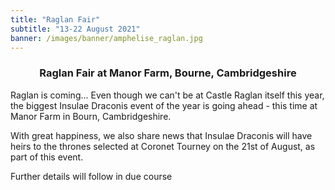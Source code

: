 ```yaml
---
title: "Raglan Fair"
subtitle: "13-22 August 2021"
banner: /images/banner/amphelise_raglan.jpg
---
```

<h3 style="text-align:center;">
Raglan Fair at Manor Farm, Bourne, Cambridgeshire</h3> 

<p>Raglan is coming... 
Even though we can't be at Castle Raglan itself this year, the biggest Insulae Draconis event of the year is going ahead - this time at Manor Farm in Bourn, Cambridgeshire.</p>
<p>With great happiness, we also share news that Insulae Draconis will have heirs to the thrones selected at Coronet Tourney on the 21st of August, as part of this event.</p>

<p>Further details will follow in due course</p>

